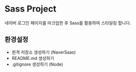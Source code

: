 # Sass Project
네이버 로그인 페이지를 마크업한 후 Sass를 활용하여 스타일링 합니다.

## 환경설정
- 원격 저장소 생성하기 (NaverSaas)
- README.md 생성하기
- .gitignore 생성하기 (Node)